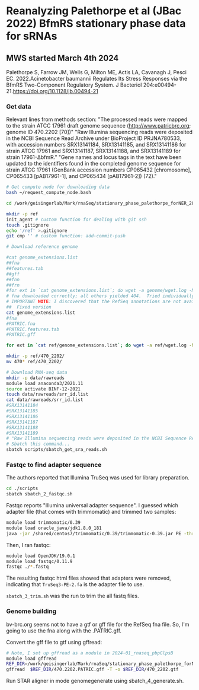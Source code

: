 # Reanalyzing Palethorpe et al (JBac 2022) BfmRS stationary phase data for sRNAs
## MWS started March 4th 2024

Palethorpe S, Farrow JM, Wells G, Milton ME, Actis LA, Cavanagh J, Pesci EC. 2022.Acinetobacter baumannii Regulates Its Stress Responses via the BfmRS Two-Component Regulatory System. J Bacteriol 204:e00494-21.https://doi.org/10.1128/jb.00494-21

### Get data
Relevant lines from methods section:
"The processed reads were mapped to the strain ATCC 17961 draft genome sequence (http://www.patricbrc.org; genome ID 470.2202 [70])"
"Raw Illumina sequencing reads were deposited in the NCBI Sequence Read Archive under BioProject ID PRJNA780533, with accession numbers SRX13141184, SRX13141185, and SRX13141186 for strain ATCC 17961 and SRX13141187, SRX13141188, and SRX13141189 for strain 17961-ΔbfmR."
"Gene names and locus tags in the text have been updated to the identifiers found in the completed genome sequence for strain ATCC 17961 (GenBank accession numbers CP065432 [chromosome], CP065433 [pAB17961-1], and CP065434 [pAB17961-2]) (72)."

```bash
# Get compute node for downloading data
bash ~/request_compute_node.bash 

cd /work/geisingerlab/Mark/rnaSeq/stationary_phase_palethorpe_forNER_2024-03-04

mkdir -p ref
init_agent # custom function for dealing with git ssh
touch .gitignore
echo '/ref' >.gitignore
git cmp '' # custom function: add-commit-push

# Download reference genome

#cat genome_extensions.list 
##fna
##features.tab
##gff
##fnn
##frn
#for ext in `cat genome_extensions.list`; do wget -a genome/wget.log -N "ftp://ftp.bvbrc.org/genomes/470.2202/470.2202.$ext"; done
# fna downloaded correctly; all others yielded 404.  Tried individually and still got 404.
# IMPORTANT NOTE: I discovered that the RefSeq annotations are not available. This necessitated use of the PATRIC annotations...
##  Fixed version
cat genome_extensions.list 
#fna
#PATRIC.fna
#PATRIC.features.tab
#PATRIC.gff

for ext in `cat ref/genome_extensions.list`; do wget -a ref/wget.log -N "ftp://ftp.bvbrc.org/genomes/470.2202/470.2202.$ext"; done

mkdir -p ref/470_2202/
mv 470* ref/470_2202/

# Download RNA-seq data
mkdir -p data/rawreads
module load anaconda3/2021.11
source activate BINF-12-2021
touch data/rawreads/srr_id.list
cat data/rawreads/srr_id.list
#SRX13141184
#SRX13141185
#SRX13141186
#SRX13141187
#SRX13141188
#SRX13141189
# "Raw Illumina sequencing reads were deposited in the NCBI Sequence Read Archive under BioProject ID PRJNA780533, with accession numbers SRX13141184, SRX13141185, and SRX13141186 for strain ATCC 17961 and SRX13141187, SRX13141188, and SRX13141189 for strain 17961-ΔbfmR."
# Sbatch this command...
sbatch scripts/sbatch_get_sra_reads.sh 

```

### Fastqc to find adapter sequence

The authors reported that Illumina TruSeq was used for library preparation.

```bash
cd ./scripts
sbatch sbatch_2_fastqc.sh
```

Fastqc reports "Illumina universal adapter sequence".  I guessed which adapter file (that comes with trimmomatic) and trimmed two samples:

```bash
module load trimmomatic/0.39
module load oracle_java/jdk1.8.0_181
java -jar /shared/centos7/trimmomatic/0.39/trimmomatic-0.39.jar PE -threads 1 -phred33 rawreads/SRR16949318_1.fastq rawreads/SRR16949318_2.fastq trimmed/paired/SRR16949318_1_paired.fastq trimmed/unpaired/SRR16949318_1_unpaired.fastq trimmed/paired/SRR16949318_2_paired.fastq trimmed/unpaired/SRR16949318_2_unpaired.fastq HEADCROP:0 LEADING:20 TRAILING:20 SLIDINGWINDOW:4:30 MINLEN:36 ILLUMINACLIP:/shared/centos7/anaconda3/2021.11/envs/BINF-12-2021/pkgs/trimmomatic-0.39-hdfd78af_2/share/trimmomatic-0.39-2/adapters/TruSeq3-PE-2.fa:2:30:10
```

Then, I ran fastqc: 
```bash
module load OpenJDK/19.0.1
module load fastqc/0.11.9
fastqc ./*.fastq
```

The resulting fastqc html files showed that adapters were removed, indicating that `TruSeq3-PE-2.fa` is the adapter file to use.

`sbatch_3_trim.sh` was the run to trim the all fastq files.

### Genome building

bv-brc.org seems not to have a gtf or gff file for the RefSeq fna file.  So, I'm going to use the fna along with the .PATRIC.gff.

Convert the gff file to gtf using gffread:
```bash
# Note, I set up gffread as a module in 2024-01_rnaseq_pbpGlpsB
module load gffread
REF_DIR=/work/geisingerlab/Mark/rnaSeq/stationary_phase_palethorpe_forNER_2024-03-04/ref/470_2202
gffread  $REF_DIR/470.2202.PATRIC.gff -T -o $REF_DIR/470_2202.gtf
```

Run STAR aligner in mode genomegenerate using sbatch_4_generate.sh.
